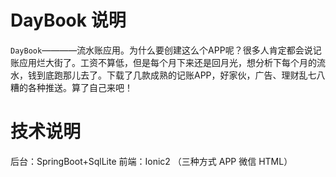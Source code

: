 # DayBook 说明
`DayBook`————流水账应用。为什么要创建这么个APP呢？很多人肯定都会说记账应用烂大街了。工资不算低，但是每个月下来还是回月光，想分析下每个月的流水，钱到底跑那儿去了。下载了几款成熟的记账APP，好家伙，广告、理财乱七八糟的各种推送。算了自己来吧！

# 技术说明
后台：SpringBoot+SqlLite
前端：Ionic2  （三种方式 APP 微信 HTML）
